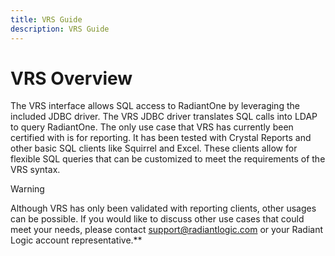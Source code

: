 ```yaml
---
title: VRS Guide
description: VRS Guide
---
```


# VRS Overview

The VRS interface allows SQL access to RadiantOne by leveraging the included JDBC driver. The VRS JDBC driver translates SQL calls into LDAP to query RadiantOne. The only use case that VRS has currently been certified with is for reporting. It has been tested with Crystal Reports and other basic SQL clients like Squirrel and Excel. These clients allow for flexible SQL queries that can be customized to meet the requirements of the VRS syntax.

>[!warning] 
>Although VRS has only been validated with reporting clients, other usages can be possible. If you would like to discuss other use cases that could meet your needs, please contact support@radiantlogic.com or your Radiant Logic account representative.**
